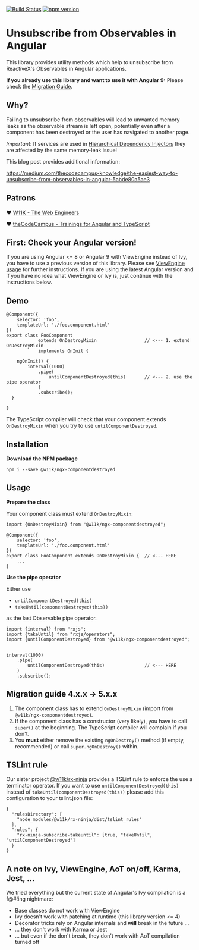 
[![Build Status](https://travis-ci.org/w11k/ngx-componentdestroyed.svg?branch=master)](https://travis-ci.org/w11k/ngx-componentdestroyed)
[![npm version](https://badge.fury.io/js/%40w11k%2Fngx-componentdestroyed.svg)](https://badge.fury.io/js/%40w11k%2Fngx-componentdestroyed)

# Unsubscribe from Observables in Angular

This library provides utility methods which help to unsubscribe from ReactiveX's Observables in Angular applications.

**If you already use this library and want to use it with Angular 9:** Please check the [Migration Guide](https://github.com/w11k/ngx-componentdestroyed#migration-guide-4xx---5xx).

## Why?

Failing to unsubscribe from observables will lead to unwanted memory leaks as the observable stream is left open, potentially even after a component has been destroyed or the user has navigated to another page.

*Important*: If services are used in [Hierarchical Dependency Injectors](https://angular.io/guide/hierarchical-dependency-injection#hierarchical-dependency-injectors) they are affected by the same memory-leak issue!

This blog post provides additional information:

https://medium.com/thecodecampus-knowledge/the-easiest-way-to-unsubscribe-from-observables-in-angular-5abde80a5ae3

## Patrons

❤️ [W11K - The Web Engineers](https://www.w11k.de/)

❤️ [theCodeCampus - Trainings for Angular and TypeScript](https://www.thecodecampus.de/)

## First: Check your Angular version!

If you are using Angular <= 8 or Angular 9 with ViewEngine instead of Ivy, you have to use a previous version of this library. Please see [ViewEngine usage](https://github.com/w11k/ngx-componentdestroyed/blob/master/docs/viewengine.md) for further instructions. If you are using the latest Angular version and if you have no idea what ViewEngine or Ivy is, just continue with the instructions below.

## Demo

```
@Component({
    selector: 'foo',
    templateUrl: './foo.component.html'
})
export class FooComponent 
            extends OnDestroyMixin                  // <--- 1. extend OnDestroyMixin 
            implements OnInit { 

    ngOnInit() {
        interval(1000)
            .pipe(
                untilComponentDestroyed(this)       // <--- 2. use the pipe operator
            )
            .subscribe();
  }

}
```

The TypeScript compiler will check that your component extends `OnDestroyMixin` when you try to use `untilComponentDestroyed`.

## Installation

**Download the NPM package**

```
npm i --save @w11k/ngx-componentdestroyed
```
## Usage

**Prepare the class**

Your component class must extend `OnDestroyMixin`:

```
import {OnDestroyMixin} from "@w11k/ngx-componentdestroyed";

@Component({
    selector: 'foo',
    templateUrl: './foo.component.html'
})
export class FooComponent extends OnDestroyMixin {  // <--- HERE 
    ...
}
```

**Use the pipe operator**

Either use

- `untilComponentDestroyed(this)`
- `takeUntil(componentDestroyed(this))`
 
as the last Observable pipe operator.

```
import {interval} from "rxjs";
import {takeUntil} from "rxjs/operators";
import {untilComponentDestroyed} from "@w11k/ngx-componentdestroyed";


interval(1000)
    .pipe(
        untilComponentDestroyed(this)               // <--- HERE
    )
    .subscribe();
```

## Migration guide 4.x.x -> 5.x.x

1. The component class has to extend `OnDestroyMixin` (import from `@w11k/ngx-componentdestroyed`).
2. If the component class has a constructor (very likely), you have to call `super()` at the beginning. The TypeScript compiler will complain if you don't.
3. You **must** either remove the existing `ngOnDestroy()` method (if empty, recommended) or call `super.ngOnDestroy()` within.

## TSLint rule

Our sister project [@w11k/rx-ninja](https://github.com/w11k/rx-ninja) provides a TSLint rule to enforce the use a terminator operator. If you want to use `untilComponentDestroyed(this)` instead of `takeUntil(componentDestroyed(this))` please add this configuration to your tslint.json file:

```
{
  "rulesDirectory": [
    "node_modules/@w11k/rx-ninja/dist/tslint_rules"
  ],
  "rules": {
    "rx-ninja-subscribe-takeuntil": [true, "takeUntil", "untilComponentDestroyed"]
  }
}
```

## A note on Ivy, ViewEngine, AoT on/off, Karma, Jest, ...

We tried everything but the current state of Angular's Ivy compilation is a f@#!ing nightmare: 

- Base classes do not work with ViewEngine
- Ivy doesn't work with patching at runtime (this library version <= 4)
- Decorator tricks rely on Angular internals and **will** break in the future ...
- ... they don't work with Karma or Jest
- ... but even if the don't break, they don't work with AoT compilation turned off
